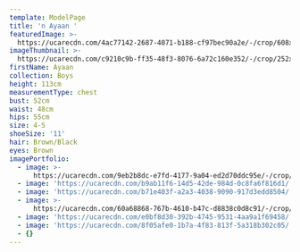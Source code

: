 ```yaml
---
template: ModelPage
title: 'n Ayaan '
featuredImage: >-
  https://ucarecdn.com/4ac77142-2687-4071-b188-cf97bec90a2e/-/crop/608x428/0,68/-/preview/
imageThumbnail: >-
  https://ucarecdn.com/c9210c9b-ff35-48f3-8076-6a72c160e352/-/crop/252x362/223,125/-/preview/
firstName: Ayaan
collection: Boys
height: 113cm
measurementType: chest
bust: 52cm
waist: 48cm
hips: 55cm
size: 4-5
shoeSize: '11'
hair: Brown/Black
eyes: Brown
imagePortfolio:
  - image: >-
      https://ucarecdn.com/9eb2b8dc-e7fd-4177-9a04-ed2d70ddc95e/-/crop/608x734/0,178/-/preview/
  - image: 'https://ucarecdn.com/b9ab11f6-14d5-42de-984d-0c8fa6f816d1/'
  - image: 'https://ucarecdn.com/b71e403f-a2a3-4038-9090-917d3edd8504/'
  - image: >-
      https://ucarecdn.com/60a68868-767b-4610-b47c-d8838c0d8c91/-/crop/608x770/0,142/-/preview/
  - image: 'https://ucarecdn.com/e0bf8d30-392b-4745-9531-4aa9a1f69458/'
  - image: 'https://ucarecdn.com/8f05afe0-1b7a-4f83-813f-5a318b302c05/'
  - {}
---
```


